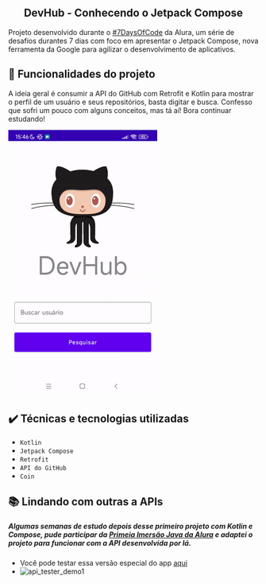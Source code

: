 
<h2 align="center"> DevHub - Conhecendo o Jetpack Compose</h2>

Projeto desenvolvido durante o [#7DaysOfCode](https://7daysofcode.io/matricula/android) da Alura, um série de desafios durantes 7 dias com foco em apresentar o Jetpack Compose, nova ferramenta da Google para agilizar o desenvolvimento de aplicativos.

## :hammer: Funcionalidades do projeto
A ideia geral é consumir a API do GitHub com Retrofit e Kotlin para mostrar o perfil de um usuário e seus repositórios, basta digitar e busca.
Confesso que sofri um pouco com alguns conceitos, mas tá aí! 
Bora continuar estudando!


<img src="https://github.com/git-jr/DevHub/blob/master/devHub_demo.gif" alt="Gif como app funciona" width="300"> 


## ✔️ Técnicas e tecnologias utilizadas
- `Kotlin`
- `Jetpack Compose`
- `Retrofit`
- `API do GitHub`
- `Coin`


## 📚 Lindando com outras a APIs
##### Algumas semanas de estudo depois desse primeiro projeto com Kotlin e Compose, pude participar da [Primeia Imersão Java da Alura](https://github.com/git-jr/sticker-doxo-alura) e adaptei o projeto para funcionar com a API desenvolvida por lá.
- Você pode testar essa versão especial do app [aqui](https://github.com/git-jr/DevHub/tree/api-alura)
- <img src="https://github.com/K6pkus/Imgs/blob/main/amostra-devHub-api-alura.gif?raw=true" alt="api_tester_demo1" width="300">
